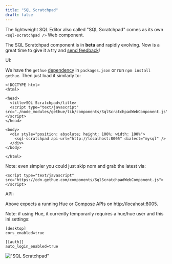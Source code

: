 ```yaml
---
title: "SQL Scratchpad"
draft: false
---
```


The lightweight SQL Editor also called "SQL Scratchpad" comes as its own `<sql-scratchpad />` Web component.

The SQL Scratchpad component is in **beta** and rapidly evolving. Now is a great time to give it a try and [send feedback](https://github.com/cloudera/hue/issues)!

UI:

We have the `gethue` [dependency](/developer/components/) in `packages.json` or run `npm install gethue`. Then just load it similarly to:

    <!DOCTYPE html>
    <html>

    <head>
      <title>SQL Scratchpad</title>
      <script type="text/javascript" src="./node_modules/gethue/lib/components/SqlScratchpadWebComponent.js"></script>
    </head>

    <body>
      <div style="position: absolute; height: 100%; width: 100%">
        <sql-scratchpad api-url="http://localhost:8005" dialect="mysql" />
      </div>
    </body>

    </html>

Note: even simpler you could just skip nom and grab the latest via:

    <script type="text/javascript" src="https://cdn.gethue.com/components/SqlScratchpadWebComponent.js"></script>


API:

Above expects a running Hue or [Compose](https://github.com/gethue/compose) APIs on http://locahost:8005.

Note: if using Hue, it currently temporarily requires a hue/hue user and this ini settings:

    [desktop]
    cors_enabled=true

    [[auth]]
    auto_login_enabled=true

!["SQL Scratchpad"](https://cdn.gethue.com/uploads/2021/05/sql-scratchpad-v0.5.png)
